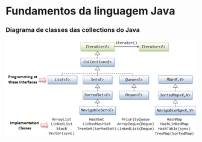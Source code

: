 # Fundamentos da linguagem Java



### Diagrama de classes das collections do Java

![diagrama de classes das collections do Java](/docs/collections-diagram.png)